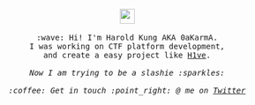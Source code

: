 <p align="center">
  <img src="https://user-images.githubusercontent.com/5679180/79618120-0daffb80-80be-11ea-819e-d2b0fa904d07.gif" width="27px">
  <br><br>
  <samp>
    :wave: Hi! I'm Harold Kung AKA 0aKarmA.
    <br>I was working on CTF platform development, <br>and create a easy project like <a href="https://github.com/D0g3-Lab/H1ve">H1ve</a>.
      <br><br><em>Now I am trying to be a slashie :sparkles:<br>
    <br>:coffee: Get in touch :point_right: @ me on <a href="https://twitter.com/harold_kung">Twitter</a>
  </samp>
</p>
